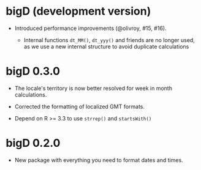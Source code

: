 # bigD (development version)

* Introduced performance improvements (@olivroy, #15, #16).

  * Internal functions `dt_MM()`, `dt_yyy()` and friends are no longer used, as we
    use a new internal structure to avoid duplicate calculations

# bigD 0.3.0

* The locale's territory is now better resolved for week in month calculations.

* Corrected the formatting of localized GMT formats.

* Depend on R >= 3.3 to use `strrep()` and `startsWith()`

# bigD 0.2.0

* New package with everything you need to format dates and times.
